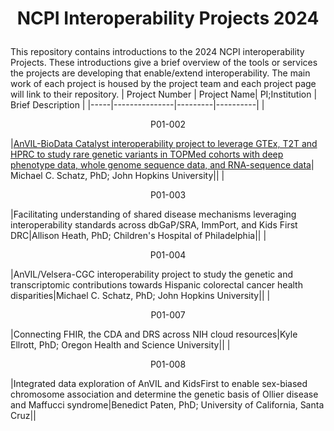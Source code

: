 # <p align=center> NCPI Interoperability Projects 2024 </p>
This repository contains introductions to the 2024 NCPI interoperability Projects. These introductions give a brief overview of the tools or services the projects are developing that enable/extend interoperability. The main work of each project is housed by the project team and each project page will link to their repository. 
| Project Number | Project Name| PI;Institution | Brief Description |
|-----|---------------|---------|----------|
|<p align=center>P01-002</p>|[AnVIL-BioData Catalyst interoperability project to leverage GTEx, T2T and HPRC to study rare genetic variants in TOPMed cohorts with deep phenotype data, whole genome sequence data, and RNA-sequence data](https://github.com/NCPI-test/NCPI-Interoperability-Projects-Test/blob/main/AnVIL-BioData-Catalyst-Rare-Variant-2024.md)| Michael C. Schatz, PhD; John Hopkins University||
|<p align=center>P01-003</p>|Facilitating understanding of shared disease mechanisms leveraging interoperability standards across dbGaP/SRA, ImmPort, and Kids First DRC|Allison Heath, PhD; Children's Hospital of Philadelphia||
|<p align=center>P01-004</p>|AnVIL/Velsera-CGC interoperability project to study the genetic and transcriptomic contributions towards Hispanic colorectal cancer health disparities|Michael C. Schatz, PhD; John Hopkins University||
|<p align=center>P01-007</p>|Connecting FHIR, the CDA and DRS across NIH cloud resources|Kyle Ellrott, PhD; Oregon Health and Science University||
|<p align=center>P01-008</p>|Integrated data exploration of AnVIL and KidsFirst to enable sex-biased chromosome association and determine the genetic basis of Ollier disease and Maffucci syndrome|Benedict Paten, PhD; University of California, Santa Cruz||
